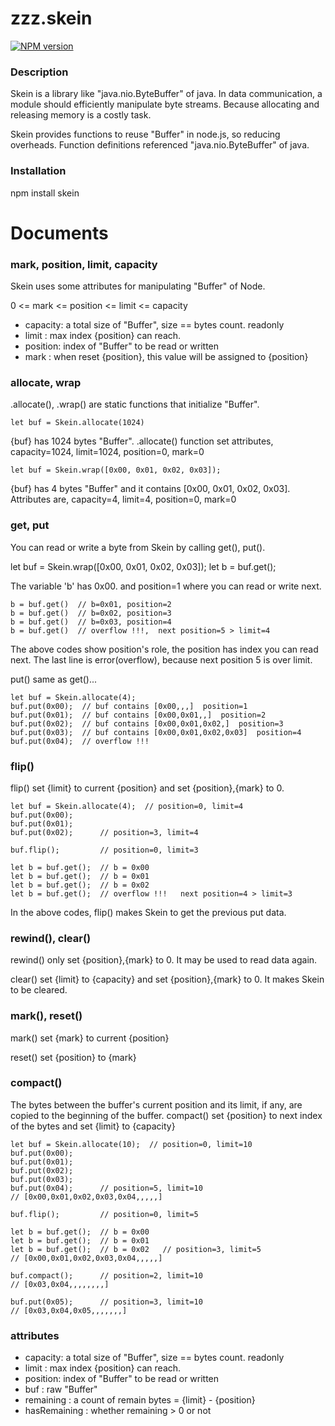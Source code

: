 # zzz.skein

[![NPM version](http://img.shields.io/npm/v/zzz.skein.svg)](https://www.npmjs.org/package/zzz.skein)


### Description
    
Skein is a library like "java.nio.ByteBuffer" of java. 
In data communication, a module should efficiently manipulate byte streams. 
Because allocating and releasing memory is a costly task. 

Skein provides functions to reuse "Buffer" in node.js, so reducing overheads.
Function definitions referenced "java.nio.ByteBuffer" of java.

### Installation

npm install skein

# Documents

### mark, position, limit, capacity

Skein uses some attributes for manipulating "Buffer" of Node.

0 <= mark <= position <= limit <= capacity

* capacity: a total size of "Buffer", size == bytes count. readonly
* limit : max index {position} can reach.
* position: index of "Buffer" to be read or written
* mark : when reset {position}, this value will be assigned to {position}

### allocate, wrap

.allocate(), .wrap() are static functions that initialize "Buffer".
```
let buf = Skein.allocate(1024)
```
{buf} has 1024 bytes "Buffer". .allocate() function set attributes, capacity=1024, limit=1024, position=0, mark=0
```
let buf = Skein.wrap([0x00, 0x01, 0x02, 0x03]);
```
{buf} has 4 bytes "Buffer" and it contains [0x00, 0x01, 0x02, 0x03]. Attributes are, capacity=4, limit=4, position=0, mark=0

### get, put

You can read or write a byte from Skein by calling get(), put().

let buf = Skein.wrap([0x00, 0x01, 0x02, 0x03]);
let b = buf.get();

The variable 'b' has 0x00. and position=1 where you can read or write next.
```
b = buf.get()  // b=0x01, position=2
b = buf.get()  // b=0x02, position=3
b = buf.get()  // b=0x03, position=4
b = buf.get()  // overflow !!!,  next position=5 > limit=4
```

The above codes show position's role, the position has index you can read next. 
The last line is error(overflow), because next position 5 is over limit.

put() same as get()...

```
let buf = Skein.allocate(4);
buf.put(0x00);  // buf contains [0x00,,,]  position=1
buf.put(0x01);  // buf contains [0x00,0x01,,]  position=2
buf.put(0x02);  // buf contains [0x00,0x01,0x02,]  position=3
buf.put(0x03);  // buf contains [0x00,0x01,0x02,0x03]  position=4
buf.put(0x04);  // overflow !!!
```

### flip()

flip() set {limit} to current {position} and set {position},{mark} to 0.
```
let buf = Skein.allocate(4);  // position=0, limit=4
buf.put(0x00);
buf.put(0x01);
buf.put(0x02);      // position=3, limit=4

buf.flip();         // position=0, limit=3

let b = buf.get();  // b = 0x00
let b = buf.get();  // b = 0x01
let b = buf.get();  // b = 0x02
let b = buf.get();  // overflow !!!   next position=4 > limit=3
``` 
In the above codes, flip() makes Skein to get the previous put data.


### rewind(), clear()

rewind() only set {position},{mark} to 0. It may be used to read data again.

clear() set {limit} to {capacity} and set {position},{mark} to 0.
It makes Skein to be cleared.

### mark(), reset()

mark() set {mark} to current {position}

reset() set {position} to {mark}


### compact()

The bytes between the buffer's current position and its limit, if any, are copied to the beginning of the buffer.
compact() set {position} to next index of the bytes and set {limit} to {capacity}

```
let buf = Skein.allocate(10);  // position=0, limit=10
buf.put(0x00);
buf.put(0x01);
buf.put(0x02);
buf.put(0x03);
buf.put(0x04);      // position=5, limit=10   
// [0x00,0x01,0x02,0x03,0x04,,,,,]

buf.flip();         // position=0, limit=5

let b = buf.get();  // b = 0x00
let b = buf.get();  // b = 0x01
let b = buf.get();  // b = 0x02   // position=3, limit=5
// [0x00,0x01,0x02,0x03,0x04,,,,,]

buf.compact();      // position=2, limit=10
// [0x03,0x04,,,,,,,,]

buf.put(0x05);      // position=3, limit=10
// [0x03,0x04,0x05,,,,,,,]

```

### attributes

* capacity: a total size of "Buffer", size == bytes count. readonly
* limit : max index {position} can reach.
* position: index of "Buffer" to be read or written
* buf : raw "Buffer"
* remaining : a count of remain bytes = {limit} - {position}
* hasRemaining : whether remaining > 0 or not
